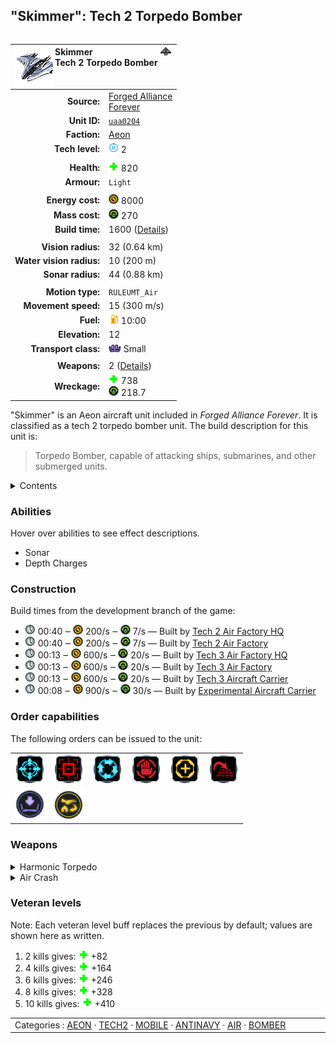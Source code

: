 "Skimmer": Tech 2 Torpedo Bomber
----
<table align="right">
    <thead>
        <tr>
            <th align="left" colspan="2">
                <img align="left" src="icons/units/UAA0204_icon.png" title="Skimmer unit icon" /><img align="right" src="icons/strategicicons/icon_bomber2_antinavy_rest.png" title="icon_bomber2_antinavy" />Skimmer<br />Tech 2 Torpedo Bomber
            </th>
        </tr>
    </thead>
    <tbody>
        <tr>
            <td align="right"><strong>Source:</strong></td>
            <td><a href="Forged Alliance Forever">Forged Alliance<br />Forever</a></td>
        </tr>
        <tr>
            <td align="right"><strong>Unit ID:</strong></td>
            <td><a href="https://github.com/FAForever/fa/D:/faf-development/fa/units/UAA0204/UAA0204_unit.bp"><code>uaa0204</code></a></td>
        </tr>
        <tr>
            <td align="right"><strong>Faction:</strong></td>
            <td><a href="_categories.AEON">Aeon</a></td>
        </tr>
        <tr>
            <td align="right"><strong>Tech level:</strong></td>
            <td><img src="icons/T2.png" title="Tech 2" /> 2</td>
        </tr>
        <tr><td align="center" colspan="2"></td></tr>
        <tr>
            <td align="right"><strong>Health:</strong></td>
            <td><img src="icons/health.png" title="Health" /> 820</td>
        </tr>
        <tr>
            <td align="right"><strong>Armour:</strong></td>
            <td><code>Light</code></td>
        </tr>
        <tr><td align="center" colspan="2"></td></tr>
        <tr>
            <td align="right"><strong>Energy cost:</strong></td>
            <td><img src="icons/energy.png" title="Energy" /> 8000</td>
        </tr>
        <tr>
            <td align="right"><strong>Mass cost:</strong></td>
            <td><img src="icons/mass.png" title="Mass" /> 270</td>
        </tr>
        <tr>
            <td align="right"><strong>Build time:</strong></td>
            <td>1600 (<a href="#construction">Details</a>)</td>
        </tr>
        <tr><td align="center" colspan="2"></td></tr>
        <tr>
            <td align="right"><strong>Vision radius:</strong></td>
            <td> <span title="640 m, 0.40 mi">32 (0.64 km)</span></td>
        </tr>
        <tr>
            <td align="right"><strong>Water vision radius:</strong></td>
            <td> <span title="0.20 km, 0.12 mi">10 (200 m)</span></td>
        </tr>
        <tr>
            <td align="right"><strong>Sonar radius:</strong></td>
            <td> <span title="880 m, 0.55 mi">44 (0.88 km)</span></td>
        </tr>
        <tr><td align="center" colspan="2"></td></tr>
        <tr>
            <td align="right"><strong>Motion type:</strong></td>
            <td><code>RULEUMT_Air</code></td>
        </tr>
        <tr>
            <td align="right"><strong>Movement speed:</strong></td>
            <td> <span title="1080 km/h, 671 mph, Mach 0.87">15 (300 m/s)</span></td>
        </tr>
        <tr>
            <td align="right"><strong>Fuel:</strong></td>
            <td><img src="icons/fuel.png" title="Fuel" /> 10:00</td>
        </tr>
        <tr>
            <td align="right"><strong>Elevation:</strong></td>
            <td>12</td>
        </tr>
        <tr>
            <td align="right"><strong>Transport class:</strong></td>
            <td><img src="icons/attached.png" title="Attached" /> Small</td>
        </tr>
        <tr><td align="center" colspan="2"></td></tr>
        <tr>
            <td align="right"><strong>Weapons:</strong></td>
            <td>2 (<a href="#weapons">Details</a>)</td>
        </tr>
        <tr>
            <td align="right"><strong>Wreckage:</strong></td>
            <td><img src="icons/health.png" title="Health" /> 738<br /><img src="icons/mass.png" title="Mass" /> 218.7</td>
        </tr>
    </tbody>
</table>

"Skimmer" is an Aeon aircraft unit included in *Forged Alliance Forever*.
It is classified as a tech 2 torpedo bomber unit.
The build description for this unit is:

<blockquote>Torpedo Bomber, capable of attacking ships, submarines, and other submerged units.</blockquote>

<details>
<summary>Contents</summary>

1. – <a href="#abilities">Abilities</a>
2. – <a href="#construction">Construction</a>
3. – <a href="#order-capabilities">Order capabilities</a>
4. – <a href="#weapons">Weapons</a>
5. – <a href="#veteran-levels">Veteran levels</a>
</details>

### Abilities
Hover over abilities to see effect descriptions.

* <span title="Can see blips of units not seen by vision that are on or below water">Sonar</span>
* <span title="Can attack water with projectiles immune to anti-torpedo">Depth Charges</span>

### Construction
Build times from the development branch of the game:
* <img src="icons/time.png" title="Time" /> 00:40 ‒ <img src="icons/energy.png" title="Energy" /> 200/s ‒ <img src="icons/mass.png" title="Mass" /> 7/s — Built by <a href="UAB0202">Tech 2 Air Factory HQ</a>
* <img src="icons/time.png" title="Time" /> 00:40 ‒ <img src="icons/energy.png" title="Energy" /> 200/s ‒ <img src="icons/mass.png" title="Mass" /> 7/s — Built by <a href="ZAB9502">Tech 2 Air Factory</a>
* <img src="icons/time.png" title="Time" /> 00:13 ‒ <img src="icons/energy.png" title="Energy" /> 600/s ‒ <img src="icons/mass.png" title="Mass" /> 20/s — Built by <a href="UAB0302">Tech 3 Air Factory HQ</a>
* <img src="icons/time.png" title="Time" /> 00:13 ‒ <img src="icons/energy.png" title="Energy" /> 600/s ‒ <img src="icons/mass.png" title="Mass" /> 20/s — Built by <a href="ZAB9602">Tech 3 Air Factory</a>
* <img src="icons/time.png" title="Time" /> 00:13 ‒ <img src="icons/energy.png" title="Energy" /> 600/s ‒ <img src="icons/mass.png" title="Mass" /> 20/s — Built by <a href="UAS0303">Tech 3 Aircraft Carrier</a>
* <img src="icons/time.png" title="Time" /> 00:08 ‒ <img src="icons/energy.png" title="Energy" /> 900/s ‒ <img src="icons/mass.png" title="Mass" /> 30/s — Built by <a href="UAA0310">Experimental Aircraft Carrier</a>

### Order capabilities
The following orders can be issued to the unit:
<table>
<td><img float="left" src="icons/orders/move.png" title="Move" /></td>
<td><img float="left" src="icons/orders/attack.png" title="Attack
Left click for attack order. Right click to toggle target priorities for sniping." /></td>
<td><img float="left" src="icons/orders/patrol.png" title="Patrol" /></td>
<td><img float="left" src="icons/orders/stop.png" title="Stop" /></td>
<td><img float="left" src="icons/orders/guard.png" title="Assist" /></td>
<td><img float="left" src="icons/orders/stand-ground.png" title="Fire State" /></td>
<tr>
<td><img float="left" src="icons/orders/load.png" title="Call Transport
Load into or onto another unit" /></td>
<td><img float="left" src="icons/orders/dock.png" title="Dock
Recall aircraft to nearest air staging facility for refueling and repairs" /></td>
</table>

### Weapons
<details>
<summary>Harmonic Torpedo</summary>
<p>
    <table>
        <tr>
            <td align="right"><strong>Target type:</strong></td>
            <td><code>RULEWTT_Unit</code><br />(Anti-Naval)</td>
        </tr>
        <tr>
            <td align="right"><strong>Projectile:</strong></td>
            <td><a href="Projectiles#aan-torpedo-03"><code>AANTorpedo03</code></a></td>
        </tr>
        <tr>
            <td align="right"><strong>DPS estimate:</strong></td>
            <td>75 <span title="Note: This only counts listed stats.">(<u>?</u>)</span></td>
        </tr>
        <tr>
            <td align="right"><strong>Damage:</strong></td>
            <td>187.5 <span title="Note: This doesn't count some scripted effects.">(<u>?</u>)</span></td>
        </tr>
        <tr>
            <td align="right"><strong>Damage instances:</strong></td>
            <td>4 projectiles</td>
        </tr>
        <tr>
            <td align="right"><strong>Damage type:</strong></td>
            <td><code>Normal</code></td>
        </tr>
        <tr>
            <td align="right"><strong>Max range:</strong></td>
            <td> <span title="840 m, 0.52 mi">42 (0.84 km)</span></td>
        </tr>
        <tr>
            <td align="right"><strong>Min range:</strong></td>
            <td> <span title="0.08 km, 0.05 mi">4 (80 m)</span></td>
        </tr>
        <tr>
            <td align="right"><strong>Firing cycle:</strong></td>
            <td>Once every 10.0s <span title="Note: This doesn't count additional delays such as charging, reloading, and others.">(<u>?</u>)</span></td>
        </tr>
    </table>
</p>
</details>
<details>
<summary>Air Crash</summary>
<p>
    <table>
        <tr>
            <td align="right"><strong>Damage:</strong></td>
            <td>150</td>
        </tr>
        <tr>
            <td align="right"><strong>Damage radius:</strong></td>
            <td> <span title="0.02 km, 0.01 mi">1 (20 m)</span></td>
        </tr>
        <tr>
            <td align="right"><strong>Damage type:</strong></td>
            <td><code>Normal</code></td>
        </tr>
        <tr>
            <td align="right"><strong>Flags:</strong></td>
            <td>Damage friendly</td>
        </tr>
    </table>
</p>
</details>


### Veteran levels
Note: Each veteran level buff replaces the previous by default; values are shown here as written.

1. 2 kills gives: <img src="icons/health.png" title="Health" /> +82
2. 4 kills gives: <img src="icons/health.png" title="Health" /> +164
3. 6 kills gives: <img src="icons/health.png" title="Health" /> +246
4. 8 kills gives: <img src="icons/health.png" title="Health" /> +328
5. 10 kills gives: <img src="icons/health.png" title="Health" /> +410

<table align="center">
<td width="1215px">Categories : 
<a href="_categories.AEON">AEON</a> · 
<a href="_categories.TECH2">TECH2</a> · 
<a href="_categories.MOBILE">MOBILE</a> · 
<a href="_categories.ANTINAVY">ANTINAVY</a> · 
<a href="_categories.AIR">AIR</a> · 
<a href="_categories.BOMBER">BOMBER</a></td>
</table>

